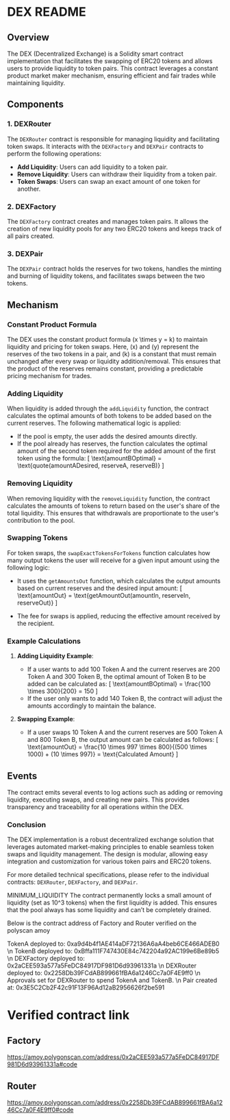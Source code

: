 #  DEX README

## Overview

The DEX (Decentralized Exchange) is a Solidity smart contract implementation that facilitates the swapping of ERC20 tokens and allows users to provide liquidity to token pairs. This contract leverages a constant product market maker mechanism, ensuring efficient and fair trades while maintaining liquidity.

## Components

### 1. **DEXRouter**
The `DEXRouter` contract is responsible for managing liquidity and facilitating token swaps. It interacts with the `DEXFactory` and `DEXPair` contracts to perform the following operations:

- **Add Liquidity**: Users can add liquidity to a token pair.
- **Remove Liquidity**: Users can withdraw their liquidity from a token pair.
- **Token Swaps**: Users can swap an exact amount of one token for another.

### 2. **DEXFactory**
The `DEXFactory` contract creates and manages token pairs. It allows the creation of new liquidity pools for any two ERC20 tokens and keeps track of all pairs created.

### 3. **DEXPair**
The `DEXPair` contract holds the reserves for two tokens, handles the minting and burning of liquidity tokens, and facilitates swaps between the two tokens.

## Mechanism

### Constant Product Formula
The  DEX uses the constant product formula \(x \times y = k\) to maintain liquidity and pricing for token swaps. Here, \(x\) and \(y\) represent the reserves of the two tokens in a pair, and \(k\) is a constant that must remain unchanged after every swap or liquidity addition/removal. This ensures that the product of the reserves remains constant, providing a predictable pricing mechanism for trades.

### Adding Liquidity
When liquidity is added through the `addLiquidity` function, the contract calculates the optimal amounts of both tokens to be added based on the current reserves. The following mathematical logic is applied:

- If the pool is empty, the user adds the desired amounts directly.
- If the pool already has reserves, the function calculates the optimal amount of the second token required for the added amount of the first token using the formula:
  \[
  \text{amountBOptimal} = \text{quote(amountADesired, reserveA, reserveB)}
  \]

### Removing Liquidity
When removing liquidity with the `removeLiquidity` function, the contract calculates the amounts of tokens to return based on the user's share of the total liquidity. This ensures that withdrawals are proportionate to the user's contribution to the pool.

### Swapping Tokens
For token swaps, the `swapExactTokensForTokens` function calculates how many output tokens the user will receive for a given input amount using the following logic:

- It uses the `getAmountsOut` function, which calculates the output amounts based on current reserves and the desired input amount:
  \[
  \text{amountOut} = \text{getAmountOut(amountIn, reserveIn, reserveOut)}
  \]
  
- The fee for swaps is applied, reducing the effective amount received by the recipient.

### Example Calculations

1. **Adding Liquidity Example**:
   - If a user wants to add 100 Token A and the current reserves are 200 Token A and 300 Token B, the optimal amount of Token B to be added can be calculated as:
   \[
   \text{amountBOptimal} = \frac{100 \times 300}{200} = 150
   \]
   - If the user only wants to add 140 Token B, the contract will adjust the amounts accordingly to maintain the balance.

2. **Swapping Example**:
   - If a user swaps 10 Token A and the current reserves are 500 Token A and 800 Token B, the output amount can be calculated as follows:
   \[
   \text{amountOut} = \frac{10 \times 997 \times 800}{(500 \times 1000) + (10 \times 997)} = \text{Calculated Amount}
   \]

## Events
The contract emits several events to log actions such as adding or removing liquidity, executing swaps, and creating new pairs. This provides transparency and traceability for all operations within the DEX.

### Conclusion
The  DEX implementation is a robust decentralized exchange solution that leverages automated market-making principles to enable seamless token swaps and liquidity management. The design is modular, allowing easy integration and customization for various token pairs and ERC20 tokens. 

For more detailed technical specifications, please refer to the individual contracts: `DEXRouter`, `DEXFactory`, and `DEXPair`.



MINIMUM_LIQUIDITY
The contract permanently locks a small amount of liquidity (set as 10^3 tokens) when the first liquidity is added. This ensures that the pool always has some liquidity and can’t be completely drained.

Below is the contract address of Factory and Router verified on the polyscan amoy 

           

TokenA deployed to: 0xa9d4b4f1AE414aDF72136A6aA4beb6CE466ADEB0
\n TokenB deployed to: 0xBffa111F747430E84c742204a92AC199e6Be89b5
\n DEXFactory deployed to: 0x2aCEE593a577a5FeDC84917DF981D6d93961331a
\n DEXRouter deployed to: 0x2258Db39FCdAB899661fBA6a1246Cc7a0F4E9ff0
\n Approvals set for DEXRouter to spend TokenA and TokenB.
\n Pair created at: 0x3E5C2Cb2F42c91F13F96Ad12aB2956626f2be591



# Verified contract link 
## Factory 
https://amoy.polygonscan.com/address/0x2aCEE593a577a5FeDC84917DF981D6d93961331a#code    

## Router
https://amoy.polygonscan.com/address/0x2258Db39FCdAB899661fBA6a1246Cc7a0F4E9ff0#code
